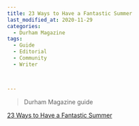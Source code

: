 ```yaml
---
title: 23 Ways to Have a Fantastic Summer
last_modified_at: 2020-11-29
categories:
  - Durham Magazine
tags:
  - Guide
  - Editorial 
  - Community
  - Writer



---
```


> Durham Magazine guide

[23 Ways to Have a Fantastic Summer](https://issuu.com/shannonmedia/docs/dmjune_julyissuu/48)

